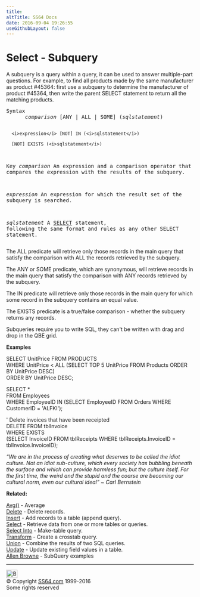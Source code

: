 ```yaml
---
title:
altTitle: SS64 Docs
date: 2016-09-04 19:26:55
useGithubLayout: false
---
```

<!-- #BeginLibraryItem "/Library/head_access.lbi" --><!-- #EndLibraryItem --><h1>Select - Subquery </h1>
<p> A subquery is a query within a query, it can be used to answer multiple-part questions. For example, to find all products made by the same manufacturer as product #45364:  first use a subquery to determine the manufacturer of product #45364, then write the parent SELECT statement to return all the matching products.</p>
<pre>Syntax
      <i>comparison</i> [ANY | ALL | SOME] (<i>sqlstatement</i>)

      <i>expression</i> [NOT] IN (<i>sqlstatement</i>)

      [NOT] EXISTS (<i>sqlstatement</i>)

Key
   <i>comparison</i>   An expression and a comparison operator that compares
                the expression with the results of the subquery.

   <i>expression</i>   An expression for which the result set of the subquery
                is searched.

   <i>sqlstatement</i> A <a href="select.html">SELECT</a> statement, following the same format and rules
                as any other SELECT statement.</pre>
<p>The <span class="code">ALL</span> predicate will retrieve only those records in the main query that satisfy the comparison with ALL the records retrieved by the subquery.</p>
<p>The <span class="code">ANY</span> or <span class="code">SOME</span> predicate, which are synonymous, will retrieve records in the main query that satisfy the comparison with ANY records retrieved by the subquery.</p>
<p>The <span class="code">IN</span> predicate will retrieve only those records in the main query for which some record in the subquery contains an equal value.</p>
<p>The <span class="code">EXISTS</span> predicate is a true/false comparison - whether the subquery returns any records.</p>
<p> Subqueries  require you to write SQL, they can't be written with drag and drop in the QBE grid.</p>
<p><b>Examples</b></p>
<p class="code">SELECT UnitPrice FROM PRODUCTS<br>
WHERE UnitPrice &lt; ALL
(SELECT TOP 5 UnitPrice
FROM Products
ORDER BY UnitPrice DESC)<br>
ORDER BY UnitPrice DESC;</p>
<p class="code">SELECT * <br>
FROM Employees<br>
WHERE EmployeeID IN
(SELECT EmployeeID
FROM Orders 
WHERE CustomerID = 'ALFKI');</p>
<p class="code">' Delete invoices that have been receipted <br>DELETE FROM tblInvoice<br>
WHERE  EXISTS<br>
(SELECT InvoiceID 
FROM tblReceipts
WHERE tblReceipts.InvoiceID = tblInvoice.InvoiceID); </p>
<p class="quote"><i>“We are in the process of creating what deserves to be called the idiot culture. Not an idiot sub-culture, which every society has bubbling beneath the surface and which can provide harmless fun; but the culture itself. For the first time, the weird and the stupid and the coarse are becoming our cultural norm, even our cultural ideal” ~ Carl Bernstein</i></p>
<p><b>Related:</b></p>
<p><a href="avg.html">Avg()</a>  - Average<br>
<a href="delete.html">Delete</a> - Delete records.<br>
<a href="insert.html">Insert</a> - Add records to a table (append query).<br>
<a href="select.html">Select</a> - Retrieve data from one or more tables or queries.<br>
<a href="select-into.html">Select Into</a> - Make-table query.<br>
<a href="transform.html">Transform</a> - Create a crosstab query.<br>
<a href="union.html">Union</a> - Combine the results of two SQL queries.<br>
<a href="update.html">Update</a> - Update existing field values in a table.<br>
<a href="http://allenbrowne.com/subquery-01.html">Allen Browne</a> - SubQuery examples </p><!-- #BeginLibraryItem "/Library/foot_access.lbi" --><p>
<!-- access -->

<hr>
<div id="bl" class="footer"><a href="select-subquery.html#"><img src="../images/top.png" width="30" height="22" alt="Back to the Top"></a></div>
<div id="br" class="footer, tagline">© Copyright <a href="http://ss64.com/">SS64.com</a> 1999-2016<br>
Some rights reserved</div><!-- #EndLibraryItem -->

